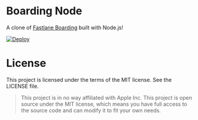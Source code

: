 # Boarding Node

A clone of [Fastlane Boarding](https://github.com/fastlane/boarding) built with Node.js!

[![Deploy](https://www.herokucdn.com/deploy/button.png)](https://www.heroku.com/deploy?template=https://github.com/filiosoft/boarding-node)

# License

This project is licensed under the terms of the MIT license. See the LICENSE file.

> This project is in no way affiliated with Apple Inc. This project is open source under the MIT license, which means you have full access to the source code and can modify it to fit your own needs.

